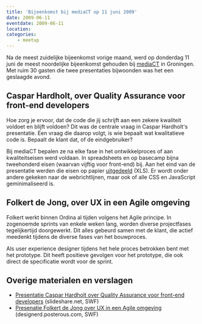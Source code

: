 ```yaml
---
title: 'Bijeenkomst bij mediaCT op 11 juni 2009'
date: 2009-06-11
eventdate: 2009-06-11
location:
categories:
    - meetup
---
```


Na de meest zuidelijke bijeenkomst vorige maand, werd op donderdag 11 juni de meest noordelijke bijeenkomst gehouden bij [mediaCT](http://mediact.nl) in Groningen. Met ruim 30 gasten die twee presentaties bijwoonden was het een geslaagde avond.

## Caspar Hardholt, over Quality Assurance voor front-end developers

Hoe zorg je ervoor, dat de code die jij schrijft aan een zekere kwaliteit voldoet en blijft voldoen? Dit was de centrale vraag in Caspar Hardholt's presentatie. Een vraag die daarop volgt, is wie bepaalt wat kwalitatieve code is. Bepaalt de klant dat, of de eindgebruiker?

Bij mediaCT bepalen ze na elke fase in het ontwikkelproces of aan kwaliteitseisen werd voldaan. In spreadsheets en op basecamp bijna tweehonderd eisen (waarvan vijftig voor front-end) bij. Aan het eind van de presentatie werden die eisen op papier [uitgedeeld](http://www.mediact.nl/files/kwaliteitscheck-front-end-development.xls) (XLS). Er wordt onder andere gekeken naar de webrichtlijnen, maar ook of alle CSS en JavaScript geminimaliseerd is.

## Folkert de Jong, over UX in een Agile omgeving

Folkert werkt binnen Ordina al tijden volgens het Agile principe. In zogenoemde sprints van enkele weken lang, worden diverse projectfases tegelijkertijd doorgewerkt. Dit alles gebeurd samen met de klant, die actief meedenkt tijdens de diverse fases van het bouwproces.

Als user experience designer tijdens het hele proces betrokken bent met het prototype. Dit heeft positieve gevolgen voor het prototype, die ook direct de specificatie wordt voor de sprint.

## Overige materialen en verslagen

-   [Presentatie Caspar Hardholt over Quality Assurance voor front-end developers](http://www.slideshare.net/mediaCT/quality-assurance-voor-frontend-developers) (slideshare.net, SWF)
-   [Presenatie Folkert de Jong over UX in een Agile omgeving](http://designerd.posterous.com/slideshare-fronteers-ux-in-een-agile-omgeving) (designerd.posterous.com, SWF)
